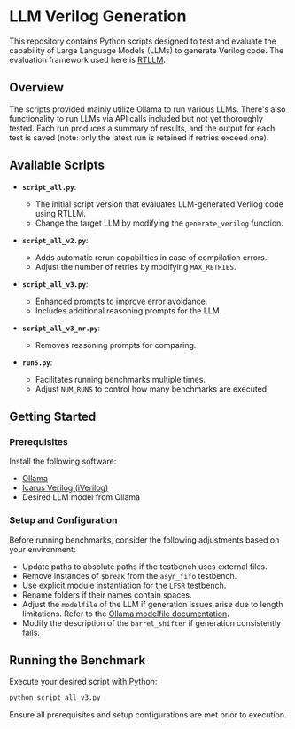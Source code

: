 # LLM Verilog Generation

This repository contains Python scripts designed to test and evaluate the capability of Large Language Models (LLMs) to generate Verilog code. The evaluation framework used here is [RTLLM](https://github.com/hkust-zhiyao/RTLLM).

## Overview

The scripts provided mainly utilize Ollama to run various LLMs. There's also functionality to run LLMs via API calls included but not yet thoroughly tested. Each run produces a summary of results, and the output for each test is saved (note: only the latest run is retained if retries exceed one).

## Available Scripts

- **`script_all.py`**:
  - The initial script version that evaluates LLM-generated Verilog code using RTLLM.
  - Change the target LLM by modifying the `generate_verilog` function.

- **`script_all_v2.py`**:
  - Adds automatic rerun capabilities in case of compilation errors.
  - Adjust the number of retries by modifying `MAX_RETRIES`.

- **`script_all_v3.py`**:
  - Enhanced prompts to improve error avoidance.
  - Includes additional reasoning prompts for the LLM.

- **`script_all_v3_nr.py`**:
  - Removes reasoning prompts for comparing.

- **`run5.py`**:
  - Facilitates running benchmarks multiple times.
  - Adjust `NUM_RUNS` to control how many benchmarks are executed.

## Getting Started

### Prerequisites

Install the following software:

- [Ollama](https://github.com/ollama/ollama)
- [Icarus Verilog (iVerilog)](https://github.com/steveicarus/iverilog)
- Desired LLM model from Ollama

### Setup and Configuration

Before running benchmarks, consider the following adjustments based on your environment:

- Update paths to absolute paths if the testbench uses external files.
- Remove instances of `$break` from the `asyn_fifo` testbench.
- Use explicit module instantiation for the `LFSR` testbench.
- Rename folders if their names contain spaces.
- Adjust the `modelfile` of the LLM if generation issues arise due to length limitations. Refer to the [Ollama modelfile documentation](https://github.com/ollama/ollama/blob/main/docs/modelfile.md).
- Modify the description of the `barrel_shifter` if generation consistently fails.

## Running the Benchmark

Execute your desired script with Python:

```bash
python script_all_v3.py
```

Ensure all prerequisites and setup configurations are met prior to execution.
